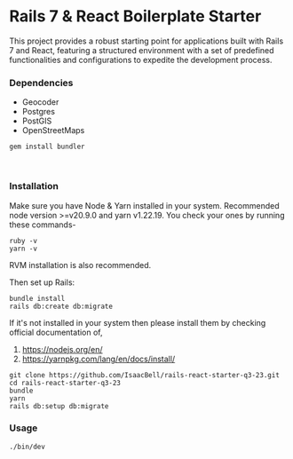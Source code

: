 # Rails 7 & React Boilerplate Starter

This project provides a robust starting point for applications built with Rails 7 and React, featuring a structured environment with a set of predefined functionalities and configurations to expedite the development process.

### Dependencies

- Geocoder
- Postgres
- PostGIS
- OpenStreetMaps

```shell
gem install bundler
```

<br>

### Installation

Make sure you have Node & Yarn installed in your system. Recommended node version >=v20.9.0 and yarn v1.22.19. You check your ones by running these commands-

```shell
ruby -v
yarn -v
```

RVM installation is also recommended.

Then set up Rails:
```shell
bundle install
rails db:create db:migrate
```

If it's not installed in your system then please install them by checking official documentation of,

1. https://nodejs.org/en/
2. https://yarnpkg.com/lang/en/docs/install/

```shell
git clone https://github.com/IsaacBell/rails-react-starter-q3-23.git
cd rails-react-starter-q3-23
bundle
yarn
rails db:setup db:migrate
```



### Usage

```shell
./bin/dev
```
